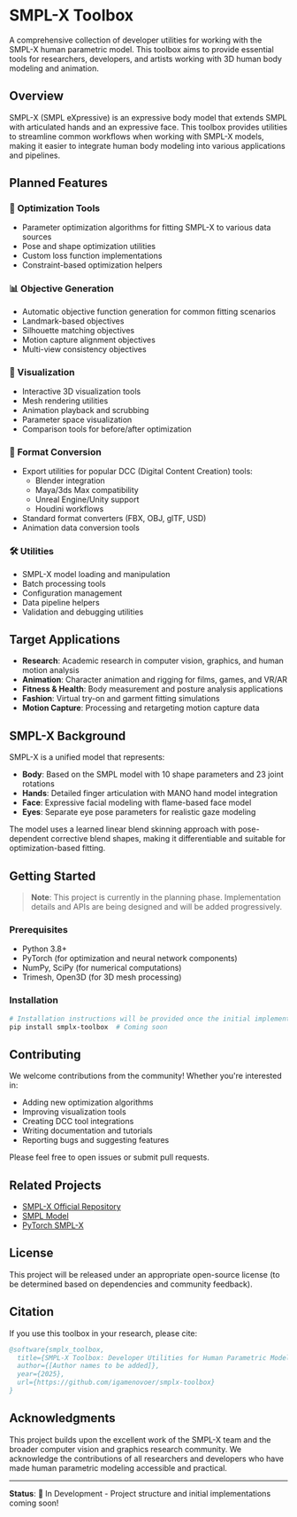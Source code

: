 # SMPL-X Toolbox

A comprehensive collection of developer utilities for working with the SMPL-X human parametric model. This toolbox aims to provide essential tools for researchers, developers, and artists working with 3D human body modeling and animation.

## Overview

SMPL-X (SMPL eXpressive) is an expressive body model that extends SMPL with articulated hands and an expressive face. This toolbox provides utilities to streamline common workflows when working with SMPL-X models, making it easier to integrate human body modeling into various applications and pipelines.

## Planned Features

### 🎯 Optimization Tools
- Parameter optimization algorithms for fitting SMPL-X to various data sources
- Pose and shape optimization utilities
- Custom loss function implementations
- Constraint-based optimization helpers

### 📊 Objective Generation
- Automatic objective function generation for common fitting scenarios
- Landmark-based objectives
- Silhouette matching objectives
- Motion capture alignment objectives
- Multi-view consistency objectives

### 🎨 Visualization
- Interactive 3D visualization tools
- Mesh rendering utilities
- Animation playback and scrubbing
- Parameter space visualization
- Comparison tools for before/after optimization

### 🔄 Format Conversion
- Export utilities for popular DCC (Digital Content Creation) tools:
  - Blender integration
  - Maya/3ds Max compatibility
  - Unreal Engine/Unity support
  - Houdini workflows
- Standard format converters (FBX, OBJ, glTF, USD)
- Animation data conversion tools

### 🛠️ Utilities
- SMPL-X model loading and manipulation
- Batch processing tools
- Configuration management
- Data pipeline helpers
- Validation and debugging utilities

## Target Applications

- **Research**: Academic research in computer vision, graphics, and human motion analysis
- **Animation**: Character animation and rigging for films, games, and VR/AR
- **Fitness & Health**: Body measurement and posture analysis applications
- **Fashion**: Virtual try-on and garment fitting simulations
- **Motion Capture**: Processing and retargeting motion capture data

## SMPL-X Background

SMPL-X is a unified model that represents:
- **Body**: Based on the SMPL model with 10 shape parameters and 23 joint rotations
- **Hands**: Detailed finger articulation with MANO hand model integration
- **Face**: Expressive facial modeling with flame-based face model
- **Eyes**: Separate eye pose parameters for realistic gaze modeling

The model uses a learned linear blend skinning approach with pose-dependent corrective blend shapes, making it differentiable and suitable for optimization-based fitting.

## Getting Started

> **Note**: This project is currently in the planning phase. Implementation details and APIs are being designed and will be added progressively.

### Prerequisites
- Python 3.8+
- PyTorch (for optimization and neural network components)
- NumPy, SciPy (for numerical computations)
- Trimesh, Open3D (for 3D mesh processing)

### Installation
```bash
# Installation instructions will be provided once the initial implementation is ready
pip install smplx-toolbox  # Coming soon
```

## Contributing

We welcome contributions from the community! Whether you're interested in:
- Adding new optimization algorithms
- Improving visualization tools
- Creating DCC tool integrations
- Writing documentation and tutorials
- Reporting bugs and suggesting features

Please feel free to open issues or submit pull requests.

## Related Projects

- [SMPL-X Official Repository](https://smpl-x.is.tue.mpg.de/)
- [SMPL Model](https://smpl.is.tue.mpg.de/)
- [PyTorch SMPL-X](https://github.com/vchoutas/smplx)

## License

This project will be released under an appropriate open-source license (to be determined based on dependencies and community feedback).

## Citation

If you use this toolbox in your research, please cite:

```bibtex
@software{smplx_toolbox,
  title={SMPL-X Toolbox: Developer Utilities for Human Parametric Modeling},
  author={[Author names to be added]},
  year={2025},
  url={https://github.com/igamenovoer/smplx-toolbox}
}
```

## Acknowledgments

This project builds upon the excellent work of the SMPL-X team and the broader computer vision and graphics research community. We acknowledge the contributions of all researchers and developers who have made human parametric modeling accessible and practical.

---

**Status**: 🚧 In Development - Project structure and initial implementations coming soon!

